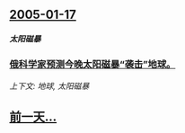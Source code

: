 ## [2005-01-17](/news/2005/01/17/index.md)

##### 太阳磁暴
### [ 俄科学家预测今晚太阳磁暴“袭击”地球。](/news/2005/01/17/俄科学家预测今晚太阳磁暴-袭击-地球.md)
_上下文: 地球, 太阳磁暴_

## [前一天...](/news/2005/01/16/index.md)


